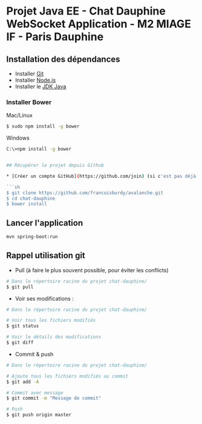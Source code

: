 # Projet Java EE - Chat Dauphine WebSocket Application - M2 MIAGE IF - Paris Dauphine

## Installation des dépendances

* Installer [Git](https://git-scm.com/downloads)
* Installer [Node.js](https://nodejs.org)
* Installer le [JDK Java](http://www.oracle.com/technetwork/java/javase/downloads)

### Installer Bower

Mac/Linux

```sh
$ sudo npm install -g bower
```

Windows

```sh
C:\>npm install -g bower


## Récupérer le projet depuis Github

* [Créer un compte GitHub](https://github.com/join) (si c'est pas déjà fait)

```sh
$ git clone https://github.com/francoisburdy/avalanche.git
$ cd chat-dauphine
$ bower install
```

## Lancer l'application
```sh
mvn spring-boot:run
```

## Rappel utilisation git

* Pull (à faire le plus souvent possible, pour éviter les conflicts)

```sh
# Dans le répertoire racine du projet chat-dauphine/
$ git pull
```

* Voir ses modifications : 

```sh
# Dans le répertoire racine du projet chat-dauphine/

# Voir tous les fichiers modifiés
$ git status

# Voir le détails des modifications
$ git diff
```

* Commit & push

```sh
# Dans le répertoire racine du projet chat-dauphine/

# Ajoute tous les fichiers modifiés au commit
$ git add -A

# Commit avec message
$ git commit -m "Message de commit"

# Push
$ git push origin master

```
